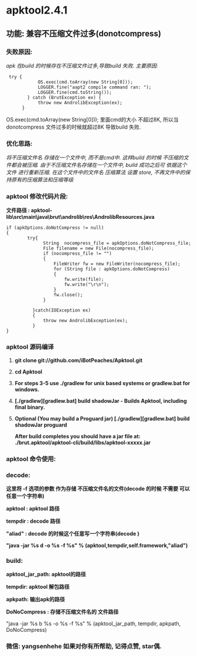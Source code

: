 # apktool2.4.1
## 功能: 兼容不压缩文件过多(donotcompress)
### 失败原因:
_apk 在build 的时候存在不压缩文件过多,导致build 失败. 主要原因:_


     try {
                OS.exec(cmd.toArray(new String[0]));
                LOGGER.fine("aapt2 compile command ran: ");
                LOGGER.fine(cmd.toString());
            } catch (BrutException ex) {
                throw new AndrolibException(ex);
          }
   OS.exec(cmd.toArray(new String[0])); 里面cmd的大小 不超过8K, 所以当donotcompress 文件过多的时候就超过8K 导致build 失败.

### 优化思路:

_将不压缩文件名 存储在一个文件中, 而不是cmd中. 这样build 的时候 不压缩的文件都会被压缩.  由于不压缩文件名存储在一个文件中, build 成功之后可 依据这个
文件 进行重新压缩. 在这个文件中的文件名 压缩算法 设置 store, 不再文件中的保持原有的压缩算法和压缩等级_

### apktool 修改代码片段:
__文件路径 : apktool-lib\src\main\java\brut\androlib\res\AndrolibResources.java__

```` 
if (apkOptions.doNotCompress != null)
{
        try{
              String  nocompress_file = apkOptions.doNotCompress_file;
              File filename = new File(nocompress_file);
              if (nocompress_file != "")
              {
                  FileWriter fw = new FileWriter(nocompress_file);
                  for (String file : apkOptions.doNotCompress)
                  {
                      fw.write(file);
                      fw.write("\r\n");
                  }
                  fw.close();
              }

          }catch(IOException ex)
          {
              throw new AndrolibException(ex);
          }
}
````




### apktool 源码编译

1.  __git clone git://github.com/iBotPeaches/Apktool.git__

2.  __cd Apktool__

3.  __For steps 3-5 use ./gradlew for unix based systems or gradlew.bat for windows.__

4.  __[./gradlew][gradlew.bat] build shadowJar - Builds Apktool, including final binary.__

5.  __Optional (You may build a Proguard jar) [./gradlew][gradlew.bat] build shadowJar proguard__

    __After build completes you should have a jar file at: ./brut.apktool/apktool-cli/build/libs/apktool-xxxxx.jar__
    
### apktool 命令使用:
  ### decode:
  
  __这里将 -f 选项的参数 作为存储 不压缩文件名的文件(decode 的时候 不需要 可以任意一个字符串)__
  
  __apktool : apktool 路径__
  
  __tempdir : decode 路径__
  
  __"aliad" : decode 的时候这个任意写一个字符串(decode )__
  
  __"java -jar %s d  -o %s   -f %s" % (apktool,tempdir,self.framework,"aliad")__
  
      
  ### build:
  
  __apktool_jar_path: apktool的路径__
  
  __tempdir:        apktool 解包路径__
  
  __apkpath:        输出apk的路径__
  
  __DoNoCompress  : 存储不压缩文件名的 文件路径__
  
  "java -jar %s b %s -o %s  -f %s" % (apktool_jar_path, tempdir, apkpath, DoNoCompress)
  
   
  ### 微信: yangsenhehe 如果对你有所帮助, 记得点赞, star偶.
